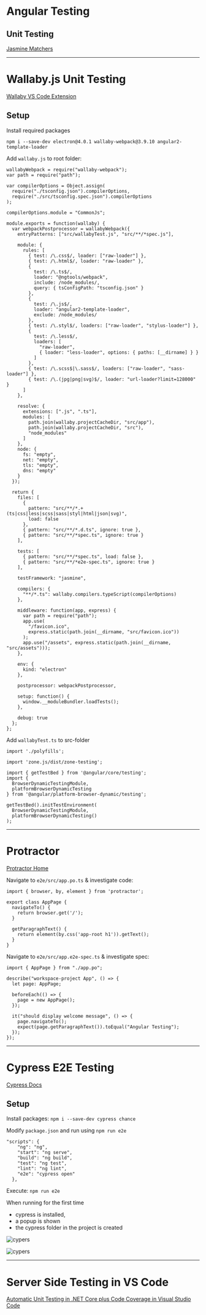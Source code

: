 # Angular Testing

## Unit Testing

[Jasmine Matchers](https://jasmine.github.io/api/edge/matchers.html)

---

# Wallaby.js Unit Testing

[Wallaby VS Code Extension](https://marketplace.visualstudio.com/items?itemName=WallabyJs.wallaby-vscode)

## Setup

Install required packages

`npm i --save-dev electron@4.0.1 wallaby-webpack@3.9.10 angular2-template-loader`

Add `wallaby.js` to root folder:

```
wallabyWebpack = require("wallaby-webpack");
var path = require("path");

var compilerOptions = Object.assign(
  require("./tsconfig.json").compilerOptions,
  require("./src/tsconfig.spec.json").compilerOptions
);

compilerOptions.module = "CommonJs";

module.exports = function(wallaby) {
  var webpackPostprocessor = wallabyWebpack({
    entryPatterns: ["src/wallabyTest.js", "src/**/*spec.js"],

    module: {
      rules: [
        { test: /\.css$/, loader: ["raw-loader"] },
        { test: /\.html$/, loader: "raw-loader" },
        {
          test: /\.ts$/,
          loader: "@ngtools/webpack",
          include: /node_modules/,
          query: { tsConfigPath: "tsconfig.json" }
        },
        {
          test: /\.js$/,
          loader: "angular2-template-loader",
          exclude: /node_modules/
        },
        { test: /\.styl$/, loaders: ["raw-loader", "stylus-loader"] },
        {
          test: /\.less$/,
          loaders: [
            "raw-loader",
            { loader: "less-loader", options: { paths: [__dirname] } }
          ]
        },
        { test: /\.scss$|\.sass$/, loaders: ["raw-loader", "sass-loader"] },
        { test: /\.(jpg|png|svg)$/, loader: "url-loader?limit=128000" }
      ]
    },

    resolve: {
      extensions: [".js", ".ts"],
      modules: [
        path.join(wallaby.projectCacheDir, "src/app"),
        path.join(wallaby.projectCacheDir, "src"),
        "node_modules"
      ]
    },
    node: {
      fs: "empty",
      net: "empty",
      tls: "empty",
      dns: "empty"
    }
  });

  return {
    files: [
      {
        pattern: "src/**/*.+(ts|css|less|scss|sass|styl|html|json|svg)",
        load: false
      },
      { pattern: "src/**/*.d.ts", ignore: true },
      { pattern: "src/**/*spec.ts", ignore: true }
    ],

    tests: [
      { pattern: "src/**/*spec.ts", load: false },
      { pattern: "src/**/*e2e-spec.ts", ignore: true }
    ],

    testFramework: "jasmine",

    compilers: {
      "**/*.ts": wallaby.compilers.typeScript(compilerOptions)
    },

    middleware: function(app, express) {
      var path = require("path");
      app.use(
        "/favicon.ico",
        express.static(path.join(__dirname, "src/favicon.ico"))
      );
      app.use("/assets", express.static(path.join(__dirname, "src/assets")));
    },

    env: {
      kind: "electron"
    },

    postprocessor: webpackPostprocessor,

    setup: function() {
      window.__moduleBundler.loadTests();
    },

    debug: true
  };
};
```

Add `wallabyTest.ts` to src-folder

```
import './polyfills';

import 'zone.js/dist/zone-testing';

import { getTestBed } from '@angular/core/testing';
import {
  BrowserDynamicTestingModule,
  platformBrowserDynamicTesting
} from '@angular/platform-browser-dynamic/testing';

getTestBed().initTestEnvironment(
  BrowserDynamicTestingModule,
  platformBrowserDynamicTesting()
);
```

---

# Protractor

[Protractor Home](https://www.protractortest.org/)

Navigate to `e2e/src/app.po.ts` & investigate code:

```
import { browser, by, element } from 'protractor';

export class AppPage {
  navigateTo() {
    return browser.get('/');
  }

  getParagraphText() {
    return element(by.css('app-root h1')).getText();
  }
}
```

Navigate to `e2e/src/app.e2e-spec.ts` & investigate spec:

```
import { AppPage } from "./app.po";

describe("workspace-project App", () => {
  let page: AppPage;

  beforeEach(() => {
    page = new AppPage();
  });

  it("should display welcome message", () => {
    page.navigateTo();
    expect(page.getParagraphText()).toEqual("Angular Testing");
  });
});
```

---

# Cypress E2E Testing

[Cypress Docs](https://docs.cypress.io/guides/overview/why-cypress.html#In-a-nutshell)

## Setup

Install packages: `npm i --save-dev cypress chance`

Modify `package.json` and run using `npm run e2e`

```
"scripts": {
    "ng": "ng",
    "start": "ng serve",
    "build": "ng build",
    "test": "ng test",
    "lint": "ng lint",
    "e2e": "cypress open"
  },
```

Execute: `npm run e2e`

When running for the first time

- cypress is installed,
- a popup is shown
- the cypress folder in the project is created

![cypers](./_images/cypress.png)

![cypers](./_images/cypress-popup.png)

---

# Server Side Testing in VS Code

[Automatic Unit Testing in .NET Core plus Code Coverage in Visual Studio Code](https://www.hanselman.com/blog/AutomaticUnitTestingInNETCorePlusCodeCoverageInVisualStudioCode.aspx)
